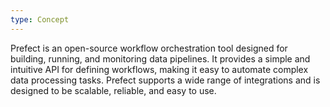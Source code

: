 ```yaml
---
type: Concept
---
```


Prefect is an open-source workflow orchestration tool designed for building, running, and monitoring data pipelines. It provides a simple and intuitive API for defining workflows, making it easy to automate complex data processing tasks. Prefect supports a wide range of integrations and is designed to be scalable, reliable, and easy to use.